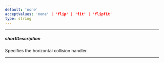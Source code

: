 ```yaml
---
default: 'none'
acceptValues: 'none' | 'flip' | 'fit' | 'flipfit'
type: string
---
```

---
##### shortDescription
Specifies the horizontal collision handler.

---
